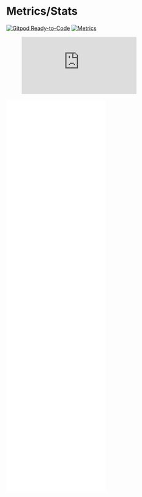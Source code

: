 # Metrics/Stats

[![Gitpod Ready-to-Code](https://img.shields.io/badge/Gitpod-ready--to--code-blue?logo=gitpod)](https://gitpod.io/#https://github.com/loganbek/loganbek)
[![Metrics](https://github.com/loganbek/loganbek/actions/workflows/main.yml/badge.svg)](https://github.com/loganbek/loganbek/actions/workflows/main.yml)
<!--
[![wakatime](https://wakatime.com/badge/github/loganbek/loganbek.svg)](https://wakatime.com/badge/github/loganbek/loganbek)
[<img src="https://api.speedtyper.dev/users/loganbek/badges/averagewpm" alt="SpeedTyper.dev avg wpm" height="20">](https://www.speedtyper.dev/profile/loganbek) 
[<img src="https://api.speedtyper.dev/users/loganbek/badges/topwpm" alt="SpeedTyper.dev top wpm" height="20">](https://www.speedtyper.dev/profile/loganbek) 
[<img src="https://api.speedtyper.dev/users/loganbek/badges/gamecount" alt="SpeedTyper.dev games" height="20">](https://www.speedtyper.dev/profile/loganbek)
-->



<figure><embed src="https://wakatime.com/share/@loganbek/9c7e95e6-4f9e-4119-9f89-fedf0c46c2b3.svg"></embed></figure>

<!-- ### Hi there 👋 -->

<!-- Github - https://github.com/loganbek
Github Support Community - https://github.community/u/loganbek/summary
Gitcoin - https://gitcoin.co/loganbek
LinkedIn - https://linkedin.com/in/loganbek
Upwork - https://upwork.com/loganbek
Gmail - loganbek@gmail.com
Twitter - https://twitter.com/loganbek
HackerRank - https://www.hackerrank.com/loganbek
Ethereum - 0x66382ac45B6d8Cb4f47685e28b61FBb5486817Ec - loganbek.eth 
Apple Support Communities - https://discussions.apple.com/profile/loganbek
Figma - https://figma.com/@loganbek
-->

<!-- Gitpod Documentation Link -->
<!-- [![Open in Gitpod](https://gitpod.io/button/open-in-gitpod.svg)](https://gitpod.io/#https://github.com/loganbek/loganbek) -->


<!-- [![Logan's GitHub stats](https://github-readme-stats.vercel.app/api?username=loganbek&theme=cobalt&show_icons=true)](https://github.com/anuraghazra/github-readme-stats) -->

![Metrics](https://github.com/loganbek/loganbek/blob/main/github-metrics.svg)

<!--
**loganbek/loganbek** is a ✨ _special_ ✨ repository because its `README.md` (this file) appears on your GitHub profile.

Here are some ideas to get you started:

- 🔭 I’m currently working on ... CV Greek Festival, KogeCoin, KogeFarm, Bek Consulting
- 👷‍♂️ I'm currently working w/ ... TypeScript, React, & WordPress
- 🌱 I’m currently learning ... vim, Deno, and hotkeys, lots of hotkeys.
- 👯 I’m looking to collaborate on ... KogeFarm and Bek Consulting
- 🤔 I’m looking for help with ...
- 💬 Ask me about ...
- 📫 How to reach me: ...
- 😄 Pronouns: ...
- ⚡ Fun fact: ...
-->
